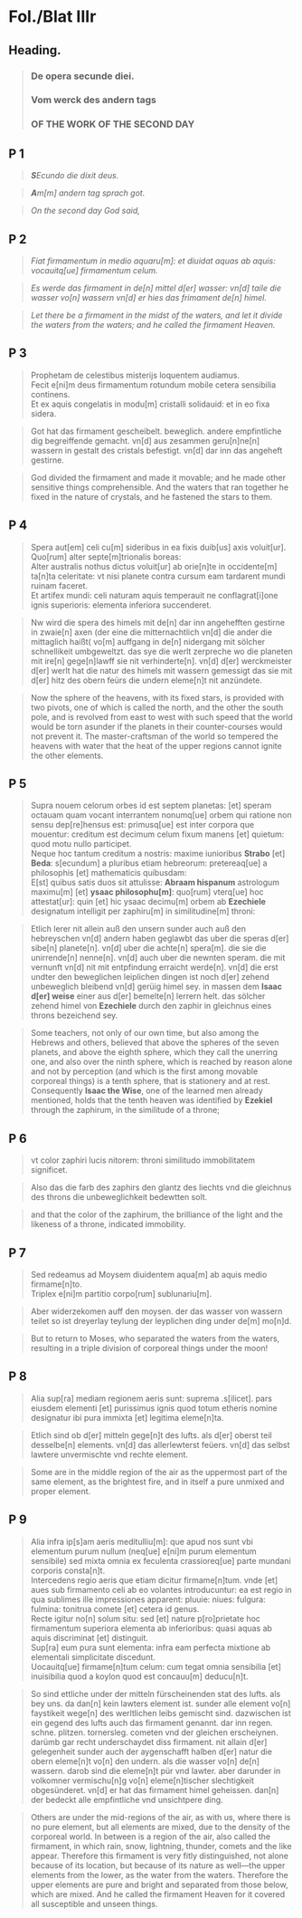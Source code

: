 # Fol./Blat IIIr

## Heading.


>### De opera secunde diei.
>### Vom werck des andern tags
>### OF THE WORK OF THE SECOND DAY 

## P 1

>***S**Ecundo die dixit deus.*

>***A**m[m] andern tag sprach got.*

>*On the second day God said,*


## P 2

>*Fiat firmamentum in medio aquaru[m]: et diuidat aquas ab aquis: vocauitq[ue] firmamentum celum.*

>*Es werde das firmament in de[n] mittel d[er] wasser: vn[d] taile die wasser vo[n] wassern vn[d] er hies das frimament de[n] himel.*

>*Let there be a firmament in the midst of the waters, and let it divide the waters from the waters; and he called the firmament Heaven.*


## P 3

>Prophetam de celestibus misterijs loquentem audiamus.  
Fecit e[ni]m deus firmamentum rotundum mobile cetera sensibilia continens.  
Et ex aquis congelatis in modu[m] cristalli solidauid: et in eo fixa sidera.  

>Got hat das firmament gescheibelt. beweglich. andere empfintliche dig begreiffende gemacht. vn[d] aus zesammen geru[n]ne[n] wassern in gestalt des cristals befestigt. vn[d] dar inn das angeheft gestirne.

>God divided the firmament and made it movable; and he made other sensitive things comprehensible. And the waters that ran together he fixed in the nature of crystals, and he fastened the stars to them.




## P 4

>Spera aut[em] celi cu[m] sideribus in ea fixis duib[us] axis voluit[ur].  
Quo[rum] alter septe[m]trionalis boreas:  
Alter australis nothus dictus voluit[ur] ab orie[n]te in occidente[m] ta[n]ta celeritate: vt nisi planete contra cursum eam tardarent mundi ruinam faceret.  
Et artifex mundi: celi naturam aquis temperauit ne conflagrat[i]one ignis superioris: elementa inferiora succenderet. 

>Nw wird die spera des himels mit de[n] dar inn angehefften gestirne in zwaie[n] axen (der eine die mitternachtlich vn[d] die ander die mittaglich haißt( vo[m] auffgang in de[n] nidergang mit sölcher schnellikeit umbgeweltzt. das sye die werlt zerpreche wo die planeten mit ire[n] gege[n]lawff sie nit verhinderte[n]. vn[d] d[er] werckmeister d[er] werlt hat die natur des himels mit wassern gemessigt das sie mit d[er] hitz des obern feürs die undern eleme[n]t nit anzündete.

>Now the sphere of the heavens, with its fixed stars, is provided with two pivots, one of which is called the north, and the other the south pole, and is revolved from east to west with such speed that the world would be torn asunder if the planets in their counter-courses would not prevent it. The master-craftsman of the world so tempered the heavens with water that the heat of the upper regions cannot ignite the other elements. 


## P 5

>Supra nouem celorum orbes id est septem planetas: [et] speram octauam quam vocant interrantem nonumq[ue] orbem qui ratione non sensu dep[re]hensus est: primusq[ue] est inter corpora que mouentur: creditum est decimum celum fixum manens [et] quietum: quod motu nullo participet.  
Neque hoc tantum creditum a nostris: maxime iunioribus **Strabo** [et] **Beda**: s[ecundum] a pluribus etiam hebreorum: pretereaq[ue] a philosophis [et] mathematicis quibusdam:  
E[st] quibus satis duos sit attulisse: **Abraam hispanum** astrologum maximu[m] [et] **ysaac philosophu[m]**: quo[rum] vterq[ue] hoc attestat[ur]: quin [et] hic ysaac decimu[m] orbem ab **Ezechiele** designatum intelligit per zaphiru[m] in similitudine[m] throni: 

>Etlich lerer nit allein auß den unsern sunder auch auß den hebreyschen vn[d] andern haben geglawbt das uber die speras d[er] sibe[n] planete[n]. vn[d] uber die achte[n] spera[m]. die sie die unirrende[n] nenne[n]. vn[d] auch uber die newnten speram. die mit vernunft vn[d] nit mit entpfindung erraicht werde[n]. vn[d] die erst undter den beweglichen leiplichen dingen ist noch d[er] zehend unbeweglich bleibend vn[d] gerüig himel sey. in massen dem **Isaac d[er] weise** einer aus d[er] bemelte[n] lerrern helt. das sölcher zehend himel von **Ezechiele** durch den zaphir in gleichnus eines throns bezeichend sey.

>Some teachers, not only of our own time, but also among the Hebrews and others, believed that above the spheres of the seven planets, and above the eighth sphere, which they call the unerring one, and also over the ninth sphere, which is reached by reason alone and not by perception (and which is the first among movable corporeal things) is a tenth sphere, that is stationery and at rest. Consequently **Isaac the Wise**, one of the learned men already mentioned, holds that the tenth heaven was identified by **Ezekiel** through the zaphirum, in the similitude of a throne;


## P 6

>vt color zaphiri lucis nitorem: throni similitudo immobilitatem significet.

>Also das die farb des zaphirs den glantz des liechts vnd die gleichnus des throns die unbeweglichkeit bedewtten solt.

>and that the color of the zaphirum, the brilliance of the light and the likeness of a throne, indicated immobility.

## P 7

>Sed redeamus ad Moysem diuidentem aqua[m] ab aquis medio firmame[n]to.  
Triplex e[ni]m partitio corpo[rum] sublunariu[m].

>Aber widerzekomen auff den moysen. der das wasser von wassern teilet so ist dreyerlay teylung der leyplichen ding under de[m] mo[n]d.

>But to return to Moses, who separated the waters from the waters, resulting in a triple division of corporeal things under the moon! 


## P 8

>Alia sup[ra] mediam regionem aeris sunt: suprema .s[ilicet]. pars eiusdem elementi [et] purissimus ignis quod totum etheris nomine designatur ibi pura immixta [et] legitima eleme[n]ta.

>Etlich sind ob d[er] mitteln gege[n]t des lufts. als d[er] oberst teil desselbe[n] elements. vn[d] das allerlewterst feüers. vn[d] das selbst lawtere unvermischte vnd rechte element.

>Some are in the middle region of the air as the uppermost part of the same element, as the brightest fire, and in itself a pure unmixed and proper element.

## P 9

>Alia infra ip[s]am aeris meditulliu[m]: que apud nos sunt vbi elementum purum nullum (neq[ue] e[ni]m purum elementum sensibile) sed mixta omnia ex feculenta crassioreq[ue] parte mundani corporis consta[n]t.  
Intercedens regio aeris que etiam dicitur firmame[n]tum. vnde [et] aues sub firmamento celi ab eo volantes introducuntur: ea est regio in qua sublimes ille impressiones apparent: pluuie: niues: fulgura: fulmina: tonitrua comete [et] cetera id genus.  
Recte igitur no[n] solum situ: sed [et] nature p[ro]prietate hoc firmamentum superiora elementa ab inferioribus: quasi aquas ab aquis discriminat [et] distinguit.  
Sup[ra] eum pura sunt elementa: infra eam perfecta mixtione ab elementali simplicitate discedunt.  
Uocauitq[ue] firmame[n]tum celum: cum tegat omnia sensibilia [et] inuisibilia quod a koylon quod est concauu[m] deducu[n]t.

>So sind ettliche under der mitteln fürscheinenden stat des lufts. als bey uns. da dan[n] kein lawters element ist. sunder alle element vo[n] faystikeit wege[n] des werltlichen leibs gemischt sind. dazwischen ist ein gegend des lufts auch das firmament genannt. dar inn regen. schne. plitzen. tornersleg. cometen vnd der gleichen erscheiynen. darümb gar recht underschaydet diss firmament. nit allain d[er] gelegenheit sunder auch der aygenschafft halben d[er] natur die obern eleme[n]t vo[n] den undern. als die wasser vo[n] de[n] wassern. darob sind die eleme[n]t pür vnd lawter. aber darunder in volkomner vermischu[n]g vo[n] eleme[n]tischer slechtigkeit obgesünderet. vn[d] er hat das firmament himel geheissen. dan[n] der bedeckt alle empfintliche vnd unsichtpere ding.

>Others are under the mid-regions of the air, as with us, where there is no pure element, but all elements are mixed, due to the density of the corporeal world. In between is a region of the air, also called the firmament, in which rain, snow, lightning, thunder, comets and the like appear. Therefore this firmament is very fitly distinguished, not alone because of its location, but because of its nature as well—the upper elements from the lower, as the water from the waters. Therefore the upper elements are pure and bright and separated from those below, which are mixed. And he called the firmament Heaven for it covered all susceptible and unseen things. 
